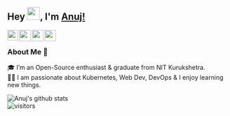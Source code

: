 ## Hey <img src="https://github.com/TheDudeThatCode/TheDudeThatCode/blob/master/Assets/Hi.gif" width="29px">, I'm [Anuj!](https://phoenixking25.github.io) 

<a href="https://www.linkedin.com/in/phoenixking25/">
  <img align="left" width="24px" src="https://cdn.jsdelivr.net/npm/simple-icons@v3/icons/linkedin.svg"  />
</a>
<a href="https://twitter.com/phoenixking25">
  <img align="left" width="26px" src="https://cdn.jsdelivr.net/npm/simple-icons@v3/icons/twitter.svg" />
</a>
<a href="mailto:anujjangra25119@gmail.com">
  <img align="left" width="26px" src="https://cdn.jsdelivr.net/npm/simple-icons@v3/icons/gmail.svg" />
</a>
<a href="https://dev.to/phoenixking25">
  <img align="left" width="26px" src="https://cdn.jsdelivr.net/npm/simple-icons@v3/icons/medium.svg" />
</a>

<br />

### About Me 🚀
🎓 I’m an Open-Source enthusiast & graduate from NIT Kurukshetra. </br>
👨‍💻  I am passionate about Kubernetes, Web Dev, DevOps & I enjoy learning new things. </br>


![Anuj's github stats](https://github-readme-stats.vercel.app/api?username=phoenixking25&show_icons=true&hide_border=true)
<br />
![visitors](https://visitor-badge.laobi.icu/badge?page_id=phoenixking25.phoenixking25)

